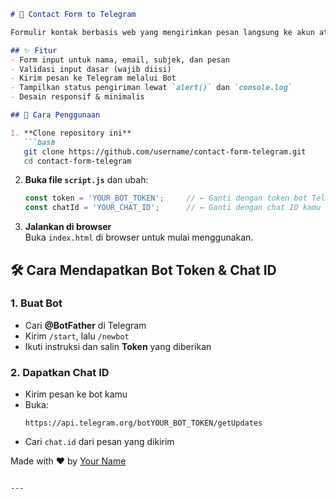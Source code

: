 ```markdown
# 💬 Contact Form to Telegram

Formulir kontak berbasis web yang mengirimkan pesan langsung ke akun atau grup Telegram menggunakan Bot API.

## ✨ Fitur
- Form input untuk nama, email, subjek, dan pesan
- Validasi input dasar (wajib diisi)
- Kirim pesan ke Telegram melalui Bot
- Tampilkan status pengiriman lewat `alert()` dan `console.log`
- Desain responsif & minimalis

## 🚀 Cara Penggunaan

1. **Clone repository ini**  
   ```bash
   git clone https://github.com/username/contact-form-telegram.git
   cd contact-form-telegram
   ```

2. **Buka file `script.js`** dan ubah:
   ```js
   const token = 'YOUR_BOT_TOKEN';     // ← Ganti dengan token bot Telegram kamu
   const chatId = 'YOUR_CHAT_ID';      // ← Ganti dengan chat ID kamu
   ```

3. **Jalankan di browser**  
   Buka `index.html` di browser untuk mulai menggunakan.

## 🛠️ Cara Mendapatkan Bot Token & Chat ID

### 1. Buat Bot
- Cari **@BotFather** di Telegram
- Kirim `/start`, lalu `/newbot`
- Ikuti instruksi dan salin **Token** yang diberikan

### 2. Dapatkan Chat ID
- Kirim pesan ke bot kamu
- Buka:  
  ```
  https://api.telegram.org/botYOUR_BOT_TOKEN/getUpdates
  ```
- Cari `chat.id` dari pesan yang dikirim

Made with ❤️ by [Your Name](https://github.com/mbotixtech)
```

---